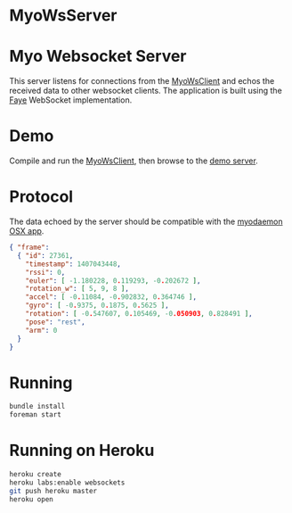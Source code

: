 MyoWsServer
===========

# Myo Websocket Server

This server listens for connections from the [MyoWsClient](https://github.com/dougsko/MyoWsClient) and echos the received data to other websocket clients.  The application is built using the [Faye](https://github.com/faye/faye-websocket-ruby) WebSocket implementation.

# Demo

Compile and run the [MyoWsClient](https://github.com/dougsko/MyoWsClient), then browse to the [demo server](http://myo-ws-server.herkuapp.com).

# Protocol

The data echoed by the server should be compatible with the [myodaemon OSX app](https://github.com/thalmic-alpha/myodaemon).

```json
{ "frame": 
  { "id": 27361, 
    "timestamp": 1407043448, 
    "rssi": 0, 
    "euler": [ -1.180228, 0.119293, -0.202672 ], 
    "rotation_w": [ 5, 9, 8 ], 
    "accel": [ -0.11084, -0.902832, 0.364746 ], 
    "gyro": [ -0.9375, 0.1875, 0.5625 ], 
    "rotation": [ -0.547607, 0.105469, -0.050903, 0.828491 ], 
    "pose": "rest", 
    "arm": 0 
  } 
}
```

# Running

``` bash
bundle install
foreman start
```

# Running on Heroku

``` bash
heroku create
heroku labs:enable websockets
git push heroku master
heroku open
```
